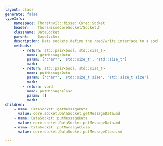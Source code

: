 ```yaml
---
layout: class
generate: false
typeInfo:
    namespace: ThorsAnvil::Nisse::Core::Socket
    header:    ThorsNisseCoreSocket/Socket.h
    classname: DataSocket
    parent:    BaseSocket
    description: Data sockets define the read/write interface to a socket.<br>This class should not be directly created
    methods:
        - return: std::pair<bool, std::size_t>
          name: getMessageData
          param: ['char*', 'std::size_t', 'std::size_t']
          mark:
        - return: std::pair<bool, std::size_t>
          name: putMessageData
          param: ['char*', 'std::size_t size', 'std::size_t size']
          mark:
        - return: void
          name: putMessageClose
          param: []
          mark:
children:
    - name: DataSocket::getMessageData
      value: core.socket.DataSocket.getMessageData.md
    - name: DataSocket::putMessageData
      value: core.socket.DataSocket.putMessageData.md
    - name: DataSocket::putMessageClose
      value: core.socket.DataSocket.putMessageClose.md

---
```


